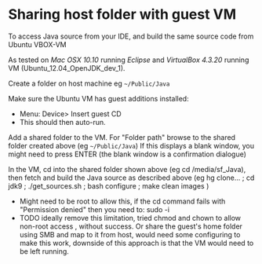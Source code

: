 # Sharing host folder with guest VM

To access Java source from your IDE, and build the same source code from Ubuntu VBOX-VM 

As tested on *Mac OSX 10.10* running *Eclipse* and *VirtualBox 4.3.20* running VM (Ubuntu_12.04_OpenJDK_dev_1).

Create a folder on host machine eg ```~/Public/Java```

Make sure the Ubuntu VM has guest additions installed:
 - Menu: Device> Insert guest CD
 - This should then auto-run.

Add a shared folder to the VM. For "Folder path" browse to the shared folder created above (eg ```~/Public/Java```)
If this displays a blank window, you might need to press ENTER (the blank window is a confirmation dialogue)

In the VM, cd into the shared folder shown above (eg cd /media/sf_Java), then fetch and build the Java source as described above (eg hg clone... ; cd jdk9 ; ./get_sources.sh ; bash configure ; make clean images )
 - Might need to be root to allow this, if the  cd  command fails with "Permission denied" then you need to:  sudo -i
 - TODO ideally remove this limitation, tried  chmod and chown  to allow non-root access , without success. Or share the guest's home folder using SMB and map to it from host, would need some configuring to make this work, downside of this approach is that the VM would need to be left running. 
